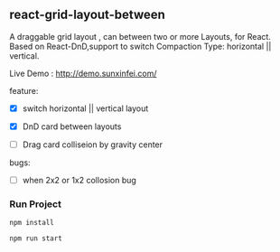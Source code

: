## react-grid-layout-between
A draggable grid layout , can between two or more Layouts, for React. 
Based on React-DnD,support to switch Compaction Type: horizontal || vertical.

Live Demo : http://demo.sunxinfei.com/

feature:

- [x] switch horizontal || vertical layout

- [x] DnD card  between layouts

- [ ] Drag card colliseion by gravity center

bugs:
- [ ] when 2x2 or 1x2 collosion bug
### Run Project
```
npm install
```
```
npm run start
```
